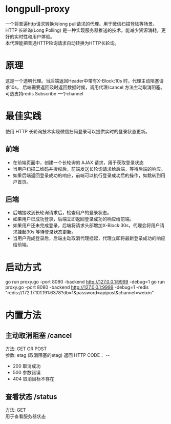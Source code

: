 # longpull-proxy
一个将普遍http请求转换为long pull请求的代理。用于微信扫描登陆等场景。  
HTTP 长轮询(Long Polling) 是一种实现服务器推送的技术。能减少资源消耗，更好的实时性和用户体验。  
本代理能把普通HTTP轮询请求自动转换为HTTP长轮询。  

# 原理
这是一个透明代理。当后端返回Header中带有X-Block:10s 时，代理主动阻塞请求10s。
后端需要返回及时返回数据时候，调用代理/cancel 方法主动取消阻塞。
可选支持redis Subscribe 一个channel

# 最佳实践
使用 HTTP 长轮询技术实现微信扫码登录可以提供实时的登录状态更新。
## 前端
 - 在前端页面中，创建一个长轮询的 AJAX 请求，用于获取登录状态
 - 当用户扫描二维码并授权后，前端发送长轮询请求给后端，等待后端的响应。
 - 如果后端返回登录成功的响应，前端可以执行登录成功后的操作，如跳转到用户首页。

## 后端
 - 后端接收到长轮询请求后，检查用户的登录状态。
 - 如果用户已成功登录，后端立即返回登录成功的响应给前端。
 - 如果用户还未完成登录，后端将请求头部增加X-Block:30s，代理会将用户请求挂起30s 等待登录状态更新。 
 - 当用户完成登录后，后端主动取消代理挂起，代理立即将最新登录成功的响应给前端。

# 启动方式
go run proxy.go -port 8080 -backend http://127.0.0.1:9999 -debug=1
go run proxy.go -port 8080 -backend http://127.0.0.1:9999 -debug=1 -redis "redis://172.17.101.191:6378?db=1&password=apipost&channel=weixin"

# 内置方法
## 主动取消阻塞 /cancel
方法: GET OR POST  
参数: etag (取消阻塞的etag)
返回 HTTP CODE： --
 - 200 取消成功
 - 500 参数错误
 - 404 取消目标不存在

## 查看状态 /status
方法: GET  
用于查看服务器状态

